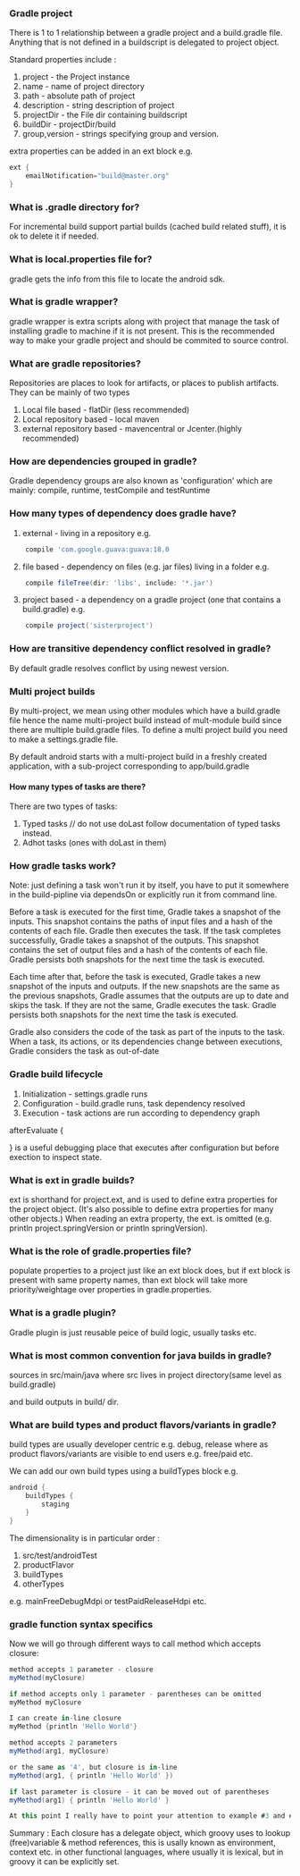 
### Gradle project

There is 1 to 1 relationship between a gradle project and a build.gradle file. 
Anything that is not defined in a buildscript is delegated to project object.

Standard properties include : 
1. project - the Project instance
2. name - name of project directory
3. path - absolute path of project
4. description - string description of project
5. projectDir - the File dir containing buildscript
6. buildDir - projectDir/build
7. group,version - strings specifying group and version.

extra properties can be added in an ext block
e.g.
``` gradle
ext {
    emailNotification="build@master.org"
}
```

### What is .gradle directory for?

For incremental build support partial builds (cached build related stuff), it is ok to delete it if needed.

### What is local.properties file for?

gradle gets the info from this file to locate the android sdk.

### What is gradle wrapper?

gradle wrapper is extra scripts along with project that manage the task of installing gradle to machine if it is not present. This is the recommended way to make your gradle project and should be commited to source control.

### What are gradle repositories?
Repositories are places to look for artifacts, or places to publish artifacts. They can be mainly of two types
1. Local file based - flatDir (less recommended)
2. Local repository based - local maven
3. external repository based - mavencentral or Jcenter.(highly recommended)

### How are dependencies grouped in gradle?
Gradle dependency groups are also known as 'configuration' which are mainly: compile, runtime, testCompile and testRuntime

### How many types of dependency does gradle have?

1. external - living in a repository
e.g. 
``` gradle
    compile 'com.google.guava:guava:18.0
```

2. file based - dependency on files (e.g. jar files) living in a folder
e.g.
``` gradle
    compile fileTree(dir: 'libs', include: '*.jar')
```

3. project based - a dependency on a gradle project (one that contains a build.gradle)
e.g.
``` gradle
    compile project('sisterproject')
```

### How are transitive dependency conflict resolved in gradle?
By default gradle resolves conflict by using newest version.

### Multi project builds

By multi-project, we mean using other modules which have a build.gradle file hence the name multi-project build instead of mult-module build since there are multiple build.gradle files.
To define a multi project build you need to make a settings.gradle file.

By default android starts with a multi-project build in a freshly created application, with a sub-project corresponding to app/build.gradle

#### How many types of tasks are there?
There are two types of tasks:
1. Typed tasks // do not use doLast follow documentation of typed tasks instead.
2. Adhot tasks (ones with doLast in them)

### How gradle tasks work?

Note: just defining a task won't run it by itself, you have to put it somewhere in the build-pipline via dependsOn or explicitly run it from command line.

Before a task is executed for the first time, Gradle takes a snapshot of the inputs. This snapshot contains the paths of input files and a hash of the contents of each file. Gradle then executes the task. If the task completes successfully, Gradle takes a snapshot of the outputs. This snapshot contains the set of output files and a hash of the contents of each file. Gradle persists both snapshots for the next time the task is executed.

Each time after that, before the task is executed, Gradle takes a new snapshot of the inputs and outputs. If the new snapshots are the same as the previous snapshots, Gradle assumes that the outputs are up to date and skips the task. If they are not the same, Gradle executes the task. Gradle persists both snapshots for the next time the task is executed.

Gradle also considers the code of the task as part of the inputs to the task. When a task, its actions, or its dependencies change between executions, Gradle considers the task as out-of-date

### Gradle build lifecycle

1. Initialization - settings.gradle runs
2. Configuration - build.gradle runs, task dependency resolved
3. Execution - task actions are run according to dependency graph

afterEvaluate {

}
is a useful debugging place that executes after configuration but before exection to inspect state.


### What is ext in gradle builds?

ext is shorthand for project.ext, and is used to define extra properties for the project object. (It's also possible to define extra properties for many other objects.) When reading an extra property, the ext. is omitted (e.g. println project.springVersion or println springVersion). 

### What is the role of gradle.properties file?

populate properties to a project just like an ext block does, but if ext block is present with same property names, than ext block will take more priority/weightage over properties in gradle.properties.

### What is a gradle plugin?

Gradle plugin is just reusable peice of build logic, usually tasks etc.

### What is most common convention for java builds in gradle?
sources in src/main/java where src lives in project directory(same level as build.gradle)

and build outputs in 
build/ dir.

### What are build types and product flavors/variants in gradle?

build types are usually developer centric e.g. debug, release
where as product flavors/variants are visible to end users
e.g. free/paid etc.

We can add our own build types using a buildTypes block e.g.
``` gradle
android {
    buildTypes {
        staging
    }
}
```

The dimensionality is in particular order
: 
1. src/test/androidTest
2. productFlavor
3. buildTypes
4. otherTypes

e.g. 
mainFreeDebugMdpi
or
testPaidReleaseHdpi etc.

### gradle function syntax specifics

Now we will go through different ways to call method which accepts closure:

``` gradle
method accepts 1 parameter - closure 
myMethod(myClosure)

if method accepts only 1 parameter - parentheses can be omitted 
myMethod myClosure

I can create in-line closure 
myMethod {println 'Hello World'}

method accepts 2 parameters 
myMethod(arg1, myClosure)

or the same as '4', but closure is in-line 
myMethod(arg1, { println 'Hello World' })

if last parameter is closure - it can be moved out of parentheses 
myMethod(arg1) { println 'Hello World' }

At this point I really have to point your attention to example #3 and #6. Doesn't it remind you something from gradle scripts?
```

Summary : Each closure has a delegate object, which groovy uses to lookup (free)variable & method references, this is usally known as environment, context etc. in other functional languages, where usually it is lexical, but in groovy it can be explicitly set.